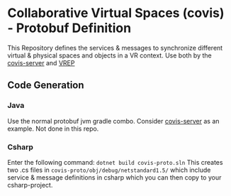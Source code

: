 # Collaborative Virtual Spaces (covis) - Protobuf Definition

This Repository defines the services & messages to synchronize different virtual & physical spaces and objects in a VR context. Use both by the [covis-server](https://github.com/VIRTUE-DBIS/covis-server) and [VREP](https://github.com/VIRTUE-DBIS/virtual-exhibition-presenter)

## Code Generation

### Java
Use the normal protobuf jvm gradle combo. Consider [covis-server](https://github.com/VIRTUE-DBIS/covis-server) as an example. Not done in this repo.

### Csharp
Enter the following command: 
```dotnet build covis-proto.sln```
This creates two .cs files in `covis-proto/obj/debug/netstandard1.5/` which include service & message definitions in csharp which you can then copy to your csharp-project.
